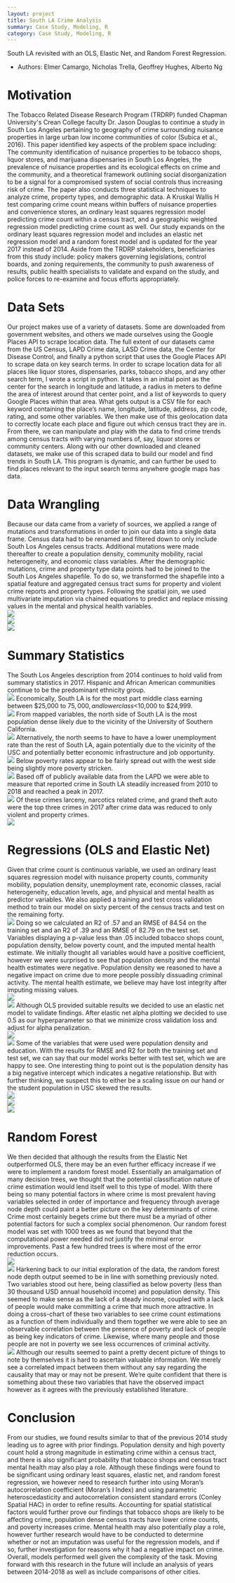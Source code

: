 ```yaml
---
layout: project
title: South LA Crime Analysis
summary: Case Study, Modeling, R
category: Case Study, Modeling, R
---
```


South LA revisited with an OLS, Elastic Net, and Random Forest Regression.
- Authors: Elmer Camargo, Nicholas Trella, Geoffrey Hughes, Alberto Ng 

Motivation
======
The Tobacco Related Disease Research Program (TRDRP) funded Chapman University's Crean College faculty Dr. Jason Douglas to continue a study in South Los Angeles pertaining to geography of crime surrounding nuisance properties in large urban low income communities of color (Subica et al., 2016). 
This paper identified key aspects of the problem space including: The community identification of nuisance properties to be tobacco shops, liquor stores, and marijuana dispensaries in South Los Angeles, the prevalence of nuisance properties and its ecological effects on crime and the community, and a theoretical framework outlining social disorganization to be a signal for a compromised system of social controls thus increasing risk of crime. The paper also conducts three statistical techniques to analyze crime, property types, and demographic data. A Kruskal Wallis H test comparing crime count means within buffers of nuisance properties and convenience stores, an ordinary least squares regression model predicting crime count within a census tract, and a geographic weighted regression model predicting crime count as well. 
Our study expands on the ordinary least squares regression model and includes an elastic net regression model and a random forest model and is updated for the year 2017 instead of 2014. Aside from the TRDRP stakeholders, beneficiaries from this study include: policy makers governing legislations, control boards, and zoning requirements, the community to push awareness of results, public health specialists to validate and expand on the study, and police forces to re-examine and focus efforts appropriately.

Data Sets
======
Our project makes use of a variety of datasets. Some are downloaded from government websites, and others we made ourselves using the Google Places API to scrape location data. The full extent of our datasets came from the US Census, LAPD Crime data, LASD Crime data, the Center for Disease Control, and finally a python script that uses the Google Places API to scrape data on key search terms. 	In order to scrape location data for all places like liquor stores, dispensaries, parks, tobacco shops, and any other search term, I wrote a script in python. It takes in an initial point as the center for the search in longitude and latitude, a radius in meters to define the area of interest around that center point, and a list of keywords to query Google Places within that area. What gets output is a CSV file for each keyword containing the place’s name, longitude, latitude, address, zip code, rating, and some other variables. We then make use of this geolocation data to correctly locate each place and figure out which census tract they are in. From there, we can manipulate and play with the data to find crime trends among census tracts with varying numbers of, say, liquor stores or community centers. Along with our other downloaded and cleaned datasets, we make use of this scraped data to build our model and find trends in South LA. This program is dynamic, and can further be used to find places relevant to the input search terms anywhere google maps has data.

Data Wrangling
======
Because our data came from a variety of sources, we applied a range of mutations and transformations in order to join our data into a single data frame. Census data had to be renamed and filtered down to only include South Los Angeles census tracts. Additional mutations were made thereafter to create a population density, community mobility, racial heterogeneity, and economic class variables. After the demographic mutations, crime and property type data points had to be joined to the South Los Angeles shapefile. To do so, we transformed the shapefile into a spatial feature and aggregated census tract sums for property and violent crime reports and property types. Following the spatial join, we used multivariate imputation via chained equations to predict and replace missing values in the mental and physical health variables.
<br/><img src='/images/orientation.png'>
<br/><img src='/images/county_crime.png'>
<br/><img src='/images/sla_crime.jpg'>

Summary Statistics
======
The South Los Angeles description from 2014 continues to hold valid from summary statistics in 2017. Hispanic and African American communities continue to be the predominant ethnicity group. <br/><img src='/images/demographics.png'> Economically, South LA is for the most part middle class earning between $25,000 to $75,000, and lower class  <$10,000 to $24,999.<br/><img src='/images/econ_chars.png'> From mapped variables, the north side of South LA is the most population dense likely due to the vicinity of the University of Southern California. <br/><img src='/images/pop_density.jpg'> Alternatively, the north seems to have to have a lower unemployment rate than the rest of South LA, again potentially due to the vicinity of the USC and potentially better economic infrastructure and job opportunity. <br/><img src='/images/unemployment.jpg'> Below poverty rates appear to be fairly spread out with the west side being slightly more poverty stricken. <br/><img src='/images/below_pov.jpg'>
	Based off of publicly available data from the LAPD we were able to measure that reported crime in South LA steadily increased from 2010 to 2018 and reached a peak in 2017.<br/><img src='/images/crime_rate.jpg'> Of these crimes larceny, narcotics related crime, and grand theft auto were the top three crimes in 2017 after crime data was reduced to only violent and property crimes. <br/><img src='/images/top_crimes.png'>

Regressions (OLS and Elastic Net)
======
Given that crime count is continuous variable, we used an ordinary least squares regression model with nuisance property counts, community mobility, population density, unemployment rate, economic classes, racial heterogeneity, education levels, age, and physical and mental health as predictor variables. We also applied a training and test cross validation method to train our model on sixty percent of the census tracts and test on the remaining forty. <br/><img src='/images/ols_call.png'> Doing so we calculated an R2 of .57 and an RMSE of 84.54 on the training set and an R2 of .39 and an RMSE of 82.79 on the test set. Variables displaying a p-value less than .05 included tobacco shops count, population density, below poverty count, and the imputed mental health estimate. We initially thought all variables would have a positive coefficient, however we were surprised to see that population density and the mental health estimates were negative. Population density we reasoned to have a negative impact on crime due to more people possibly dissuading criminal activity. The mental health estimate, we believe may have lost integrity after imputing missing values. <br/><img src='/images/ols_coef.png'> <br/><img src='/images/ols_results.png'> Although OLS provided suitable results we decided to use an elastic net model to validate findings.
After elastic net alpha plotting we decided to use 0.5 as our hyperparameter so that we minimize cross validation loss and adjust for alpha penalization. <br/><img src='/images/enet.png'> <br/><img src='/images/lambda.png'> Some of the variables that were used were population density and education. With the results for RMSE and R2 for both the training set and test set, we can say that our model works better with test set, which we are happy to see. One interesting thing to point out is the population density has a big negative intercept which indicates a negative relationship. But with further thinking, we suspect this to either be a scaling issue on our hand or the student population in USC skewed the results. <br/><img src='/images/enet_call.png'> <br/><img src='/images/enet_coef.png'> <br/><img src='/images/enet_results.png'>

Random Forest
======
We then decided that although the results from the Elastic Net outperformed OLS, there may be an even further efficacy increase if we were to implement a random forest model. Essentially an amalgamation of many decision trees, we thought that the potential classification nature of crime estimation would lend itself well to this type of model. With there being so many potential factors in where crime is most prevalent having variables selected in order of importance and frequency through average node depth could paint a better picture on the key determinants of crime. Crime most certainly begets crime but there must be a myriad of other potential factors for such a complex social phenomenon. 
	Our random forest model was set with 1000 trees as we found that beyond that the computational power needed did not justify the minimal error improvements. Past a few hundred trees is where most of the error reduction occurs. <br/><img src='/images/rf_errors.png'> <br/><img src='/images/importance.png'> Harkening back to our initial exploration of the data, the random forest node depth output seemed to be in line with something previously noted. Two variables stood out here, being classified as below poverty (less than 30 thousand USD annual household income) and population density. This seemed to make sense as the lack of a steady income, coupled with a lack of people would make committing a crime that much more attractive. In doing a cross-chart of these two variables to see crime count estimations as a function of them individually and them together we were able to see an observable correlation between the presence of poverty and lack of people as being key indicators of crime. Likewise, where many people and those people are not in poverty we see less occurrences of criminal activity. <br/><img src='/images/pov_pop.png'> Although our results seemed to paint a pretty decent picture of things to note by themselves it is hard to ascertain valuable information. We merely see a correlated impact between them without any say regarding the causality that may or may not be present. We’re quite confident that there is something about these two variables that have the observed impact however as it agrees with the previously established literature. 

Conclusion
======
From our studies, we found results similar to that of the previous 2014 study leading us to agree with prior findings. Population density and high poverty count hold a strong magnitude in estimating crime within a census tract, and there is also significant probability that tobacco shops and census tract mental health may also play a role. Although these findings were found to be significant using ordinary least squares, elastic net, and random forest regression, we however need to research further into using Moran’s autocorrelation coefficient (Moran’s I Index) and using parametric heteroscedasticity and autocorrelation consistent standard errors (Conley Spatial HAC)  in order to refine results. Accounting for spatial statistical factors would further prove our findings that tobacco shops are likely to be affecting crime, population dense census tracts have lower crime counts, and poverty increases crime. Mental health may also potentially play a role, however further research would have to be conducted to determine whether or not an imputation was useful for the regression models, and if so, further investigation for reasons why it had a negative impact on crime. Overall, models performed well given the complexity of the task. Moving forward with this research in the future will include an analysis of years between 2014-2018 as well as include comparisons of other cities.    

